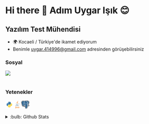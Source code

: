 # Hi there 👋 Adım Uygar Işık :blush:

## Yazılım Test Mühendisi

* 🌍 Kocaeli / Türkiye'de ikamet ediyorum
* Benimle uygar.414996@gmail.com adresinden görüşebilirsiniz


### Sosyal

[<img width="22" src="https://unpkg.com/simple-icons@v8/icons/linkedin.svg" align="left" />][linkedin]

[linkedin]:https://www.linkedin.com/in/uygar-i%C5%9F%C4%B1k-0274b5247/

<br />
<br />

### Yetenekler

<img src=https://raw.githubusercontent.com/github/explore/80688e429a7d4ef2fca1e82350fe8e3517d3494d/topics/python/python.png width="25" height="25"><img src=https://raw.githubusercontent.com/github/explore/80688e429a7d4ef2fca1e82350fe8e3517d3494d/topics/java/java.png width="25" height="25"><img src=https://raw.githubusercontent.com/github/explore/80688e429a7d4ef2fca1e82350fe8e3517d3494d/topics/postgresql/postgresql.png width="25" height="25">



<details>
<summary>:bulb: Github Stats</summary>
<img src="https://github-readme-stats.vercel.app/api?username=codingwithuygar">
</details>












